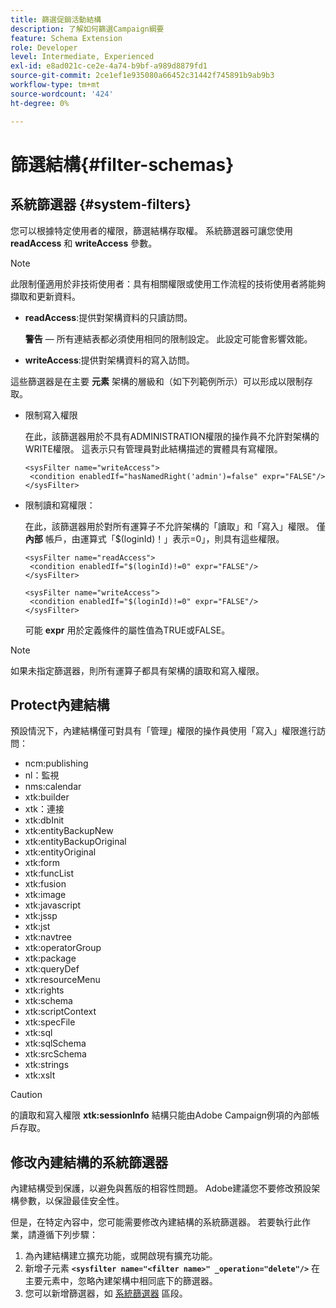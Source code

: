 ```yaml
---
title: 篩選促銷活動結構
description: 了解如何篩選Campaign綱要
feature: Schema Extension
role: Developer
level: Intermediate, Experienced
exl-id: e8ad021c-ce2e-4a74-b9bf-a989d8879fd1
source-git-commit: 2ce1ef1e935080a66452c31442f745891b9ab9b3
workflow-type: tm+mt
source-wordcount: '424'
ht-degree: 0%

---
```


# 篩選結構{#filter-schemas}

## 系統篩選器 {#system-filters}

您可以根據特定使用者的權限，篩選結構存取權。 系統篩選器可讓您使用 **readAccess** 和 **writeAccess** 參數。

>[!NOTE]
>
>此限制僅適用於非技術使用者：具有相關權限或使用工作流程的技術使用者將能夠擷取和更新資料。

* **readAccess**:提供對架構資料的只讀訪問。

   **警告**  — 所有連結表都必須使用相同的限制設定。 此設定可能會影響效能。

* **writeAccess**:提供對架構資料的寫入訪問。

這些篩選器是在主要 **元素** 架構的層級和（如下列範例所示）可以形成以限制存取。

* 限制寫入權限

   在此，該篩選器用於不具有ADMINISTRATION權限的操作員不允許對架構的WRITE權限。 這表示只有管理員對此結構描述的實體具有寫權限。

   ```
   <sysFilter name="writeAccess">      
    <condition enabledIf="hasNamedRight('admin')=false" expr="FALSE"/>    
   </sysFilter>
   ```

* 限制讀和寫權限：

   在此，該篩選器用於對所有運算子不允許架構的「讀取」和「寫入」權限。 僅 **內部** 帳戶，由運算式「$(loginId)！」表示=0」，則具有這些權限。

   ```
   <sysFilter name="readAccess"> 
    <condition enabledIf="$(loginId)!=0" expr="FALSE"/>
   </sysFilter>
   
   <sysFilter name="writeAccess">  
    <condition enabledIf="$(loginId)!=0" expr="FALSE"/>
   </sysFilter>
   ```

   可能 **expr** 用於定義條件的屬性值為TRUE或FALSE。

>[!NOTE]
>
>如果未指定篩選器，則所有運算子都具有架構的讀取和寫入權限。

## Protect內建結構

預設情況下，內建結構僅可對具有「管理」權限的操作員使用「寫入」權限進行訪問：

* ncm:publishing
* nl：監視
* nms:calendar
* xtk:builder
* xtk：連接
* xtk:dbInit
* xtk:entityBackupNew
* xtk:entityBackupOriginal
* xtk:entityOriginal
* xtk:form
* xtk:funcList
* xtk:fusion
* xtk:image
* xtk:javascript
* xtk:jssp
* xtk:jst
* xtk:navtree
* xtk:operatorGroup
* xtk:package
* xtk:queryDef
* xtk:resourceMenu
* xtk:rights
* xtk:schema
* xtk:scriptContext
* xtk:specFile
* xtk:sql
* xtk:sqlSchema
* xtk:srcSchema
* xtk:strings
* xtk:xslt

>[!CAUTION]
>
>的讀取和寫入權限 **xtk:sessionInfo** 結構只能由Adobe Campaign例項的內部帳戶存取。

## 修改內建結構的系統篩選器

內建結構受到保護，以避免與舊版的相容性問題。 Adobe建議您不要修改預設架構參數，以保證最佳安全性。

但是，在特定內容中，您可能需要修改內建結構的系統篩選器。 若要執行此作業，請遵循下列步驟：

1. 為內建結構建立擴充功能，或開啟現有擴充功能。
1. 新增子元素 **`<sysfilter name="<filter name>" _operation="delete"/>`** 在主要元素中，忽略內建架構中相同底下的篩選器。
1. 您可以新增篩選器，如 [系統篩選器](#system-filters) 區段。

